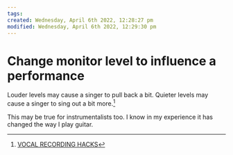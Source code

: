 ```yaml
---
tags: 
created: Wednesday, April 6th 2022, 12:28:27 pm
modified: Wednesday, April 6th 2022, 12:29:30 pm
---
```


# Change monitor level to influence a performance
Louder levels may cause a singer to pull back a bit. Quieter levels may cause a singer to sing out a bit more.[^1]

This may be true for instrumentalists too. I know in my experience it has changed the way I play guitar.

[^1]: [VOCAL RECORDING HACKS](https://www.youtube.com/watch?v=Zsw89QubTgI&list=PL1sNd-gBgKcokKS0v14HYieHxmHsQS38V&index=14)